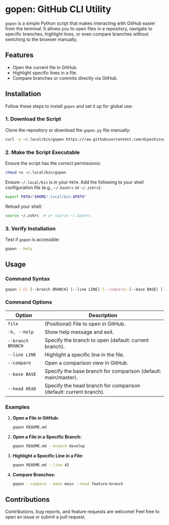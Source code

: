 # gopen: GitHub CLI Utility

`gopen` is a simple Python script that makes interacting with GitHub easier from the terminal. It allows you to open files in a repository, navigate to specific branches, highlight lines, or even compare branches without switching to the browser manually.

## Features
- Open the current file in GitHub.
- Highlight specific lines in a file.
- Compare branches or commits directly via GitHub.

## Installation

Follow these steps to install `gopen` and set it up for global use:

### 1. Download the Script
Clone the repository or download the `gopen.py` file manually:
```bash
curl -o ~/.local/bin/gopen https://raw.githubusercontent.com/dipeshsingh253/gopen/main/gopen
```

### 2. Make the Script Executable
Ensure the script has the correct permissions:
```bash
chmod +x ~/.local/bin/gopen
```

Ensure `~/.local/bin` is in your `PATH`. Add the following to your shell configuration file (e.g., `~/.bashrc` or `~/.zshrc`):
```bash
export PATH="$HOME/.local/bin:$PATH"
```

Reload your shell:
```bash
source ~/.zshrc  # or source ~/.bashrc
```

### 3. Verify Installation
Test if `gopen` is accessible:
```bash
gopen --help
```

## Usage

### Command Syntax
```bash
gopen [-h] [--branch BRANCH] [--line LINE] [--compare] [--base BASE] [--head HEAD] [file]
```

### Command Options
| Option              | Description                                                |
|---------------------|------------------------------------------------------------|
| `file`              | (Positional) File to open in GitHub.                       |
| `-h, --help`        | Show help message and exit.                                |
| `--branch BRANCH`   | Specify the branch to open (default: current branch).       |
| `--line LINE`       | Highlight a specific line in the file.                     |
| `--compare`         | Open a comparison view in GitHub.                          |
| `--base BASE`       | Specify the base branch for comparison (default: main/master). |
| `--head HEAD`       | Specify the head branch for comparison (default: current branch). |

### Examples
1. **Open a File in GitHub:**
   ```bash
   gopen README.md
   ```

2. **Open a File in a Specific Branch:**
   ```bash
   gopen README.md --branch develop
   ```

3. **Highlight a Specific Line in a File:**
   ```bash
   gopen README.md --line 42
   ```

4. **Compare Branches:**
   ```bash
   gopen --compare --base main --head feature-branch
   ```

## Contributions
Contributions, bug reports, and feature requests are welcome! Feel free to open an issue or submit a pull request.
